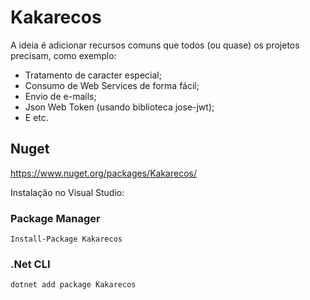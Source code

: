 # Kakarecos
A ideia é adicionar recursos comuns que todos (ou quase) os projetos precisam, como exemplo:
 - Tratamento de caracter especial;
 - Consumo de Web Services de forma fácil;
 - Envio de e-mails;
 - Json Web Token (usando biblioteca jose-jwt);
 - E etc.


## Nuget
https://www.nuget.org/packages/Kakarecos/

Instalação no Visual Studio:
### Package Manager
<code>Install-Package Kakarecos</code>
### .Net CLI
<code>dotnet add package Kakarecos</code>
